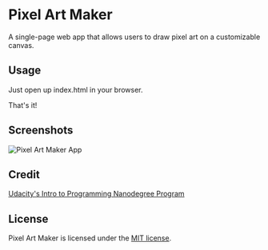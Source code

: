 # Pixel Art Maker

A single-page web app that allows users to draw pixel art on a customizable canvas.

## Usage

Just open up index.html in your browser.

That's it!

## Screenshots

![Pixel Art Maker App](https://i.imgur.com/f7kDBbr.png)

## Credit

[Udacity's Intro to Programming Nanodegree Program](https://www.udacity.com/course/intro-to-programming-nanodegree--nd000)

## License

Pixel Art Maker is licensed under the [MIT license](https://github.com/danrneal/pixel-art-maker/blob/master/LICENSE).
